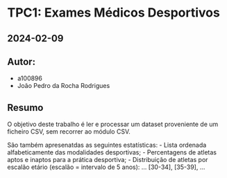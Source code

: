 # TPC1: Exames Médicos Desportivos
## 2024-02-09

## Autor:
- a100896
- João Pedro da Rocha Rodrigues

## Resumo

O objetivo deste trabalho é ler e processar um dataset proveniente de um ficheiro CSV, sem recorrer ao módulo CSV.

São também apresenatdas as seguintes estatísticas:
    - Lista ordenada alfabeticamente das modalidades desportivas;
    - Percentagens de atletas aptos e inaptos para a prática desportiva;
    - Distribuição de atletas por escalão etário (escalão = intervalo de 5 anos): ... [30-34], [35-39], ...
